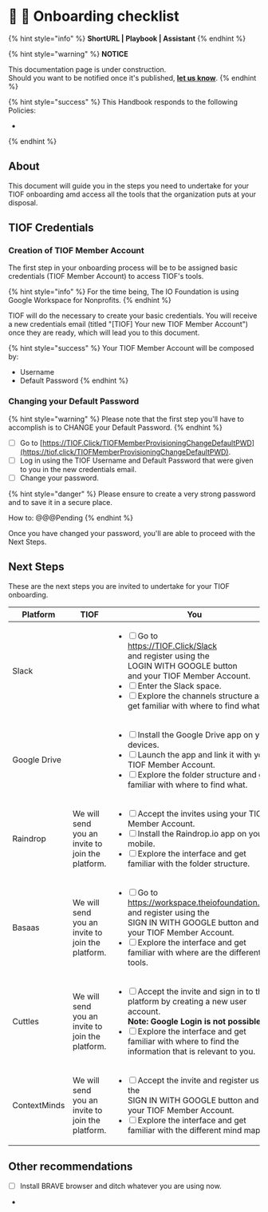 # 📓 🚧 Onboarding checklist

{% hint style="info" %}
**ShortURL | Playbook | Assistant**
{% endhint %}

{% hint style="warning" %}
**NOTICE**

This documentation page is under construction.\
Should you want to be notified once it's published, [**let us know**](https://tiof.click/TIOFTarianUpdatesService).
{% endhint %}

{% hint style="success" %}
This Handbook responds to the following Policies:

*
{% endhint %}

## About

This document will guide you in the steps you need to undertake for your TIOF onboarding amd access all the tools that the organization puts at your disposal.

## TIOF Credentials

### Creation of TIOF Member Account

The first step in your onboarding process will be to be assigned basic credentials (TIOF Member Account) to access TIOF's tools.

{% hint style="info" %}
For the time being, The IO Foundation is using Google Workspace for Nonprofits.
{% endhint %}

TIOF will do the necessary to create your basic credentials. You will receive a new credentials email (titled "\[TIOF] Your new TIOF Member Account") once they are ready, which will lead you to this document.

{% hint style="success" %}
Your TIOF Member Account will be composed by:

* Username
* Default Password
{% endhint %}

### Changing your Default Password

{% hint style="warning" %}
Please note that the first step you'll have to accomplish is to CHANGE your Default Password.
{% endhint %}

* [ ] Go to [https://TIOF.Click/TIOFMemberProvisioningChangeDefaultPWD](https://tiof.click/TIOFMemberProvisioningChangeDefaultPWD).
* [ ] Log in using the TIOF Username and Default Password that were given to you in the new credentials email.
* [ ] Change your password.

{% hint style="danger" %}
Please ensure to create a very strong password and to save it in a secure place.

How to: @@@Pending
{% endhint %}

Once you have changed your password, you'll are able to proceed with the Next Steps.

## Next Steps

These are the next steps you are invited to undertake for your TIOF onboarding.

| Platform     | TIOF                                             | You                                                                                                                                                                                                                                                                                                                                                                                                |
| ------------ | ------------------------------------------------ | -------------------------------------------------------------------------------------------------------------------------------------------------------------------------------------------------------------------------------------------------------------------------------------------------------------------------------------------------------------------------------------------------- |
| Slack        |                                                  | <ul class="contains-task-list"><li><input type="checkbox">Go to<br><a href="https://tiof.click/Slack">https://TIOF.Click/Slack</a><br>and register using the <br>LOGIN WITH GOOGLE button<br>and your TIOF Member Account.</li><li><input type="checkbox">Enter the Slack space.</li><li><input type="checkbox">Explore the channels structure and get familiar with where to find what.</li></ul> |
| Google Drive |                                                  | <ul class="contains-task-list"><li><input type="checkbox">Install the Google Drive app on your devices.</li><li><input type="checkbox">Launch the app and link it with your TIOF Member Account.</li><li><input type="checkbox">Explore the folder structure and get familiar with where to find what.</li></ul>                                                                                   |
| Raindrop     | We will send you an invite to join the platform. | <ul class="contains-task-list"><li><input type="checkbox">Accept the invites using your TIOF Member Account.</li><li><input type="checkbox">Install the Raindrop.io app on your mobile.</li><li><input type="checkbox">Explore the interface and get familiar with the folder structure. </li></ul>                                                                                                |
| Basaas       | We will send you an invite to join the platform. | <ul class="contains-task-list"><li><input type="checkbox">Go to<br><a href="https://workspace.theiofoundation.org/">https://workspace.theiofoundation.org/</a><br>and register using the <br>SIGN IN WITH GOOGLE button and your TIOF Member Account.</li><li><input type="checkbox">Explore the interface and get familiar with where are the different tools.</li></ul>                          |
| Cuttles      | We will send you an invite to join the platform. | <ul class="contains-task-list"><li><input type="checkbox">Accept the invite and sign in to the platform by creating a new user account.<br><strong>Note: Google Login is not possible</strong></li><li><input type="checkbox">Explore the interface and get familiar with where to find the information that is relevant to you.</li></ul>                                                         |
| ContextMinds | We will send you an invite to join the platform. | <ul class="contains-task-list"><li><input type="checkbox">Accept the invite and register using the <br>SIGN IN WITH GOOGLE button and your TIOF Member Account.</li><li><input type="checkbox">Explore the interface and get familiar with the different mind maps.</li></ul>                                                                                                                      |



## Other recommendations

* [ ] Install BRAVE browser and ditch whatever you are using now.
*

